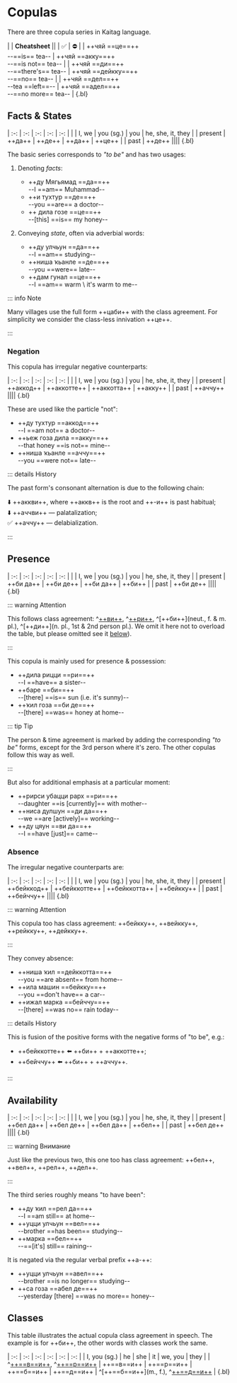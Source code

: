 # Copulas

There are three copula series in Kaitag language.

|
| **Cheatsheet** ||
| ✅ | ⛔ |
| ++чяй ==це==++ <br> --==is== tea-- | ++чяй ==акку==++ <br> --==is not== tea-- |
| ++чяй ==ди==++ <br> --==there's== tea-- | ++чяй ==дейкку==++ <br> --==no== tea-- |
| ++чяй ==дел==++ <br> --tea ==left==-- | ++чяй ==адел==++ <br> --==no more== tea-- |
{.bl}

## Facts & States

| :-: | :-: | :-: | :-: | :-: |
| | I, we | you (sg.) | you | he, she, it, they |
| present | ++да++ | ++де++ | ++да++ | ++це++ |
| past | ++де++ ||||
{.bl}

The basic series corresponds to _"to be"_ and has two usages:

1. Denoting _facts_:

   - ++ду Мягьямад ==да==++  
     --I ==am== Muhammad--
   - ++и тухтур ==де==++  
     --you ==are== a doctor--
   - ++ дила гозе ==це==++  
     --[this] ==is== my honey--

2. Conveying _state_, often via adverbial words: <!-- #TODO link -->
   - ++ду улчьун ==да==++  
     --I ==am== studying--
   - ++ниша ҡьанле ==де==++  
     --you ==were== late--
   - ++дам гунал ==це==++  
     --I ==am== warm \ it's warm to me--

::: info Note

Many villages use the full form ++цаби++ with the class agreement. For simplicity we consider the class-less innivation ++це++.

:::

### Negation

This copula has irregular negative counterparts:

| :-: | :-: | :-: | :-: | :-: |
| | I, we | you (sg.) | you | he, she, it, they |
| present | ++аккод++ | ++аккотте++ | ++аккотта++ | ++акку++ |
| past | ++аччу++ ||||
{.bl}

These are used like the particle "not":

- ++ду тухтур ==аккод==++  
  --I ==am not== a doctor--
- ++ьеж гоза дила ==акку==++  
  --that honey ==is not== mine--
- ++ниша ҡьанле ==аччу==++  
  --you ==were not== late--

::: details History

The past form's consonant alternation is due to the following chain:

⬇️ ++аккви++, where ++аккв++ is the root and ++-и++ is past habitual<!-- #TODO link -->;  
⬇️ ++аччви++ — palatalization;  
✅ ++аччу++ — delabialization.

:::

## Presence

| :-: | :-: | :-: | :-: | :-: |
| | I, we | you (sg.) | you | he, she, it, they |
| present | ++би да++ | ++би де++ | ++би да++ | ++би++ |
| past | ++би де++ ||||
{.bl}

::: warning Attention

This follows class agreement: ^[++ви++](masc.), ^[++ри++](fem.), ^[++би++](neut., f. & m. pl.), ^[++ди++](n. pl., 1st & 2nd person pl.). We omit it here not to overload the table, but please omitted see it [below](#classes)).

:::

This copula is mainly used for presence & possession:

- ++дила рицци ==ри==++  
  --I ==have== a sister--
- ++баре ==би==++  
  --[there] ==is== sun (i.e. it's sunny)--
- ++ҡил гоза ==би де==++  
  --[there] ==was== honey at home--

::: tip Tip

The person & time agreement is marked by adding the corresponding _"to be"_ forms, except for the 3rd person where it's zero. The other copulas follow this way as well.

:::

But also for additional emphasis at a particular moment:

- ++рирси убацци рарх ==ри==++  
  --daughter ==is [currently]== with mother--
- ++ниса дулшун ==ди да==++  
  --we ==are [actively]== working--
- ++ду цяун ==ви да==++  
  --I ==have [just]== came--

### Absence

The irregular negative counterparts are:

| :-: | :-: | :-: | :-: | :-: |
| | I, we | you (sg.) | you | he, she, it, they |
| present | ++бейккод++ | ++бейккотте++ | ++бейккотта++ | ++бейкку++ |
| past | ++бейччу++ ||||
{.bl}

::: warning Attention

This copula too has class agreement: ++бейкку++, ++вейкку++, ++рейкку++, ++дейкку++.

:::

They convey absence:

- ++ниша ҡил ==дейккотта==++  
  --you ==are absent== from home--
- ++ила машин ==бейкку==++  
  --you ==don't have== a car--
- ++ижал марка ==бейччу==++  
  --[there] ==was no== rain today--

::: details History

This is fusion of the positive forms with the negative forms of "to be", e.g.:

- ++бейккотте++ ⬅️ ++би++ + ++аккотте++;
- ++бейччу++ ⬅️ ++би++ + ++аччу++.

:::

## Availability

| :-: | :-: | :-: | :-: | :-: |
| | I, we | you (sg.) | you | he, she, it, they |
| present | ++бел да++ | ++бел де++ | ++бел да++ | ++бел++ |
| past | ++бел де++ ||||
{.bl}

::: warning Внимание

Just like the previous two, this one too has class agreement: ++бел++, ++вел++, ++рел++, ++дел++.

:::

The third series roughly means "to have been":

- ++ду ҡил ==рел да==++  
  --I ==am still== at home--
- ++уцци улчьун ==вел==++  
  --brother ==has been== studying--
- ++марка ==бел==++  
  --==[it's] still== raining--

It is negated via the regular verbal prefix ++а-++:

- ++уцци улчьун ==авел==++  
  --brother ==is no longer== studying--
- ++са гоза ==абел де==++  
  --yesterday [there] ==was no more== honey--

## Classes

This table illustrates the actual copula class agreement in speech. The example is for ++би++, the other words with classes work the same.

| :-: | :-: | :-: | :-: | :-: | :-: |
| I, you (sg.) | he | she | it | we, you | they |
| ^[++==в==и++](m.), ^[++==р==и++](f.) | ++==в==и++ | ++==р==и++ | ++==б==и++ | ++==д==и++ | ^[++==б==и++](m., f.), ^[++==д==и++](n.) |
{.bl}

<!-- ## Miscellaneous

### Auxiliaries

These are words which come after copula or completely overtake ^[++це++](_"to be"_ 3rd person):

1. ++ҡьал++ — emphasis/presupposition:
   - ++аргул ==кьал==++  
     --==you know,== it ==is== working out;--
   - ++дул бирул ==вел да кьал==++  
     --==but== I ==am _still_== doing;--
   - ++ила уцци ==вейкку кьал==++  
     --you ==don't have== brother, [am I correct?].--
2. ++у++, ++йе++ — question particles:
   - ++гунал ==у==?++  
     --==is== [he] warm?--
   - ++ккушле ==да у==?++  
     --==are== [you] hungry?--
   - ++и ча ==де йе==?++  
     --who ==are== you (sg.)?--

### Positioning

Copula placing controls emphasis:

- ++ила хъати ==це==++  
  --[it] is your _hat_;--
- ++ила ==це== хъати++  
  --the hat is _yours_.--

Works with the auxiliaries too:

- ++и хъили ==де у==?++  
  --are you _at home_? (e.g. not at work)--
- ++и ==де у== хъили?++  
  --are _you_ at home? (e.g. not someone else)--

### "Would"

# TODO  

шин атте нег яхял де / milk would be better than water  
пенжегцци атте палтунцци гунал де / it would be warmer with a coat than with a jacket  
убал бурсан дел дул бирул де / if mom said it, I would do it
муса бил дел ду кижил де / if there was a place, I would have sat -->
